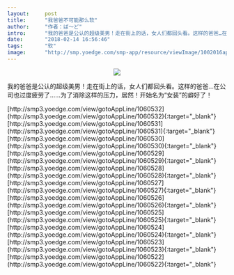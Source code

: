 ```yaml
---
layout:     post
title:      "我爸爸不可能那么软"
author:     "作者：ば～ど"
intro:      "我的爸爸是公认的超级美男！走在街上的话，女人们都回头看。这样的爸爸…在公司也过度疲劳了……为了消除这样的压力，居然！开始名为“女装”的癖好了！"
date:       "2018-02-14 16:56:46"
tags:       "软"
image:      "http://smp.yoedge.com/smp-app/resource/viewImage/1002016appline.png"
---
```

<div style="text-align: center">
<p><img src="http://smp.yoedge.com/smp-app/resource/viewImage/1002016appline.png"/></p>
</div>
<p class="post-meta">
<span>我的爸爸是公认的超级美男！走在街上的话，女人们都回头看。这样的爸爸…在公司也过度疲劳了……为了消除这样的压力，居然！开始名为“女装”的癖好了！</span>
</p>
[http://smp3.yoedge.com/view/gotoAppLine/1060532](http://smp3.yoedge.com/view/gotoAppLine/1060532){:target="_blank"}
[http://smp3.yoedge.com/view/gotoAppLine/1060531](http://smp3.yoedge.com/view/gotoAppLine/1060531){:target="_blank"}
[http://smp3.yoedge.com/view/gotoAppLine/1060530](http://smp3.yoedge.com/view/gotoAppLine/1060530){:target="_blank"}
[http://smp3.yoedge.com/view/gotoAppLine/1060529](http://smp3.yoedge.com/view/gotoAppLine/1060529){:target="_blank"}
[http://smp3.yoedge.com/view/gotoAppLine/1060528](http://smp3.yoedge.com/view/gotoAppLine/1060528){:target="_blank"}
[http://smp3.yoedge.com/view/gotoAppLine/1060527](http://smp3.yoedge.com/view/gotoAppLine/1060527){:target="_blank"}
[http://smp3.yoedge.com/view/gotoAppLine/1060526](http://smp3.yoedge.com/view/gotoAppLine/1060526){:target="_blank"}
[http://smp3.yoedge.com/view/gotoAppLine/1060525](http://smp3.yoedge.com/view/gotoAppLine/1060525){:target="_blank"}
[http://smp3.yoedge.com/view/gotoAppLine/1060524](http://smp3.yoedge.com/view/gotoAppLine/1060524){:target="_blank"}
[http://smp3.yoedge.com/view/gotoAppLine/1060523](http://smp3.yoedge.com/view/gotoAppLine/1060523){:target="_blank"}
[http://smp3.yoedge.com/view/gotoAppLine/1060522](http://smp3.yoedge.com/view/gotoAppLine/1060522){:target="_blank"}


